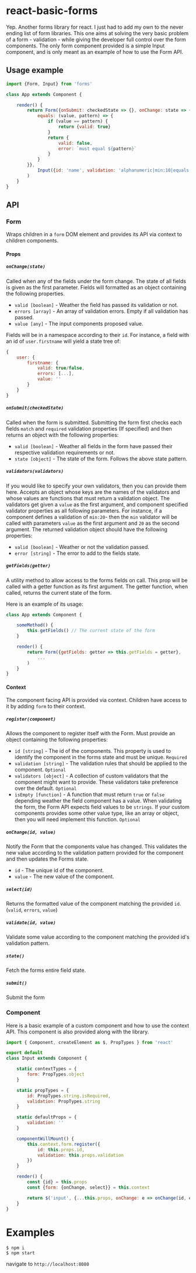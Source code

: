 # react-basic-forms

Yep. Another forms library for react. I just had to add my own to the never ending list of form libraries. This one aims at solving the very basic
problem of a form - validation - while giving the developer full control over the form components. The only form component
provided is a simple Input component, and is only meant as an example of how to use the Form API.

## Usage example

```javascript
import {Form, Input} from 'forms'

class App extends Component {

    render() {
        return Form({onSubmit: checkedState => {}, onChange: state => {}, validators: {
            equals: (value, pattern) => {
                if (value == pattern) {
                    return {valid: true}
                }
                return {
                    valid: false,
                    error: `must equal ${pattern}`
                }
            }
        }},
            Input({id: 'name', validation: 'alphanumeric|min:10|equals:John|required'})
        )
    }
}
```

## API

### Form

Wraps children in a `form` DOM element and provides its API via context to children components.

#### Props

##### `onChange(state)`

Called when any of the fields under the form change. The state of all fields is given as the first parameter. Fields will formatted as
an object containing the following properties.

+ `valid [boolean]` - Weather the field has passed its validation or not.
+ `errors [array]` - An array of validation errors. Empty if all validation has passed.
+ `value [any]` - The input components proposed value.

Fields will be in a namespace according to their `id`. For instance, a field with an id of `user.firstname` will yield a state tree of:

```javascript
{
    user: {
        firstname: {
            valid: true/false,
            errors: [...],
            value: ''
        }
    }
}
```


##### `onSubmit(checkedState)`

Called when the form is submitted. Submitting the form first checks each fields `match` and `required` validation properties (If specified) and then
returns an object with the following properties:

+ `valid [boolean]` - Weather all fields in the form have passed their respective validation requirements or not.
+ `state [object]` - The state of the form. Follows the above state pattern.

##### `validators(validators)`

If you would like to specify your own validators, then you can provide them here. Accepts an object whose keys are the names of the validators and whose values are functions that must
return a validation object. The validators get given a `value` as the first argument, and component specified validator properties as all following parameters. For instance, if a
component defines a validation of `min:20`- then the `min` validator will be called with parameters `value` as the first argument and `20` as the second argument.
The returned validation object should have the following properties:

+ `valid [boolean]` - Weather or not the validation passed.
+ `error [string]` - The error to add to the fields state.

##### `getFields(getter)`

A utility method to allow access to the forms fields on call. This prop will be called with a getter function as its first argument. The getter function, when called, returns the current
state of the form.

Here is an example of its usage:
```javascript
class App extends Component {

    someMethod() {
        this.getFields() // The current state of the form
    }

    render() {
        return Form({getFields: getter => this.getFields = getter},
            ...
        )
    }
}
```

#### Context

The component facing API is provided via context. Children have access to it by adding `form` to their context.

##### `register(component)`

Allows the component to register itself with the Form. Must provide an object containing the following properties:

+ `id [string]` - The id of the components. This property is used to identify the component in the forms state and must be unique. `Required`
+ `validation [string]` - The validation rules that should be applied to the component. `Optional`
+ `validators [object]` - A collection of custom validators that the component might want to provide. These validators take preference over the default. `Optional`
+ `isEmpty [function]` - A function that must return `true` or `false` depending weather the field component has a value. When validating the form, the Form API expects field values
to be `strings`. If your custom components provides some other value type, like an array or object, then you will need implement this function. `Optional`

##### `onChange(id, value)`

Notify the Form that the components value has changed. This validates the new value according to the validation pattern provided for the component and then updates the Forms state.

+ `id` - The unique id of the component.
+ `value` - The new value of the component.

##### `select(id)`

Returns the formatted value of the component matching the provided `id`. (`valid`, `errors`, `value`)

##### `validate(id, value)`

Validate some value according to the component matching the provided id's validation pattern.

##### `state()`

Fetch the forms entire field state.

##### `submit()`

Submit the form

### Component

Here is a basic example of a custom component and how to use the context API. This component is also provided along with the library.

```javascript
import { Component, createElement as $, PropTypes } from 'react'

export default
class Input extends Component {

    static contextTypes = {
        form: PropTypes.object
    }

    static propTypes = {
        id: PropTypes.string.isRequired,
        validation: PropTypes.string
    }

    static defaultProps = {
        validation: ''
    }

    componentWillMount() {
        this.context.form.register({
            id: this.props.id,
            validation: this.props.validation
        })
    }

    render() {
        const {id} = this.props
        const {form: {onChange, select}} = this.context

        return $('input', {...this.props, onChange: e => onChange(id, e.target.value), value: select(id).value || ''})
    }
}
```

# Examples

```
$ npm i
$ npm start
```

navigate to `http://localhost:8080`